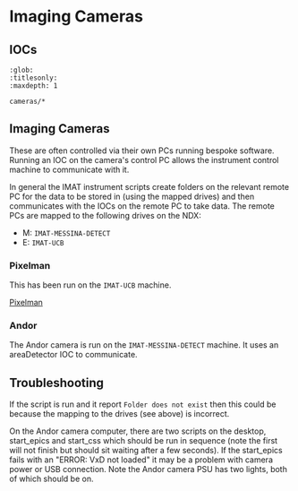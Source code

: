 # Imaging Cameras

## IOCs

```{toctree}
:glob:
:titlesonly:
:maxdepth: 1

cameras/*
```

## Imaging Cameras

These are often controlled via their own PCs running bespoke software.  Running an IOC on the camera's control PC allows the instrument control machine to communicate with it.

In general the IMAT instrument scripts create folders on the relevant remote PC for the data to be stored in (using the mapped drives) and then communicates with the IOCs on the remote PC to take data. The remote PCs are mapped to the following drives on the NDX: 

* M: `IMAT-MESSINA-DETECT`
* E: `IMAT-UCB`

### Pixelman

This has been run on the `IMAT-UCB` machine.

[Pixelman](cameras/Pixelman)

### Andor

The Andor camera is run on the `IMAT-MESSINA-DETECT` machine. It uses an areaDetector IOC to communicate.

## Troubleshooting

If the script is run and it report `Folder does not exist` then this could be because the mapping to the drives (see above) is incorrect.

On the Andor camera computer, there are two scripts on the desktop, start_epics and start_css which should be run in sequence (note the first will not finish but should sit waiting after a few seconds).  If the start_epics fails with an "ERROR: VxD not loaded" it may be a problem with camera power or USB connection.  Note the Andor camera PSU has two lights, both of which should be on.